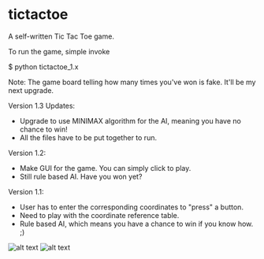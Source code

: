 # tictactoe

A self-written Tic Tac Toe game.

To run the game, simple invoke

  $ python tictactoe_1.x

Note: The game board telling how many times you've won is fake. It'll be my next upgrade.

Version 1.3 Updates:
  - Upgrade to use MINIMAX algorithm for the AI, meaning you have no chance to win!
  - All the files have to be put together to run.

Version 1.2:
  - Make GUI for the game. You can simply click to play.
  - Still rule based AI. Have you won yet?

Version 1.1:
  - User has to enter the corresponding coordinates to "press" a button.
  - Need to play with the coordinate reference table.
  - Rule based AI, which means you have a chance to win if you know how. ;)

![alt text](tictactoe/images/tictactoe_1.1.png?raw=true "Logo Title Text 1")
![alt text](http://www.github.com/yi-guo/tictactoe/images/tictactoe_1.1.png)
